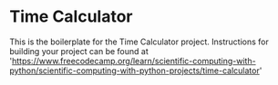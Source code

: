 # Time Calculator

This is the boilerplate for the Time Calculator project. Instructions for building your project can be found at 'https://www.freecodecamp.org/learn/scientific-computing-with-python/scientific-computing-with-python-projects/time-calculator'
